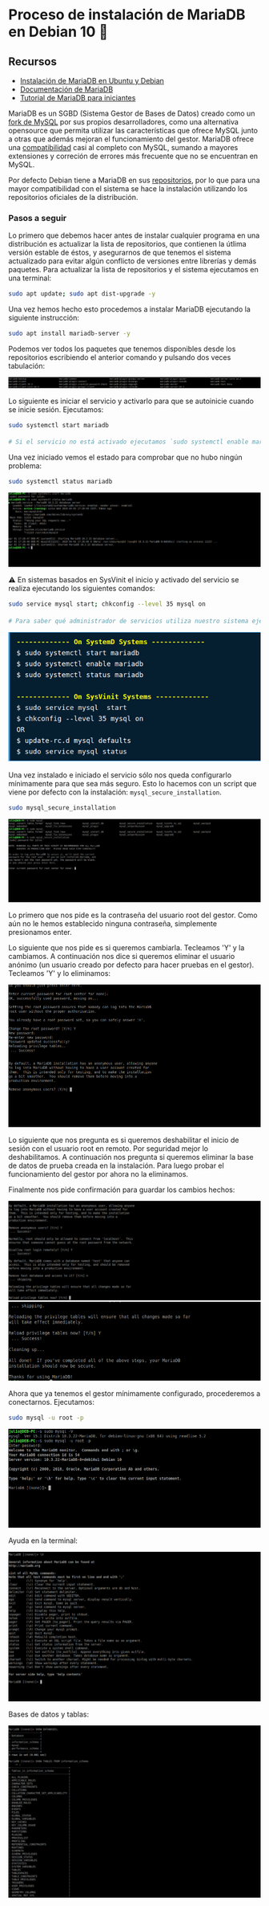 # Proceso de instalación de MariaDB en Debian 10 :notebook:   

## Recursos
- [Instalación de MariaDB en Ubuntu y Debian](https://www.tecmint.com/install-mariadb-in-ubuntu-and-debian/)
- [Documentación de MariaDB](https://mariadb.com/kb/en/documentation/)
- [Tutorial de MariaDB para iniciantes](https://mariadb.com/kb/en/a-mariadb-primer/)

MariaDB es un SGBD (Sistema Gestor de Bases de Datos) creado como un [fork de MySQL](https://github.com/MariaDB/server) por sus propios desarrolladores, como una alternativa
opensource que permita utilizar las características que ofrece MySQL junto a otras que además mejoran el funcionamiento del gestor. MariaDB ofrece una [compatibilidad](https://mariadb.com/kb/en/mariadb-vs-mysql-compatibility/) casi al completo con MySQL, sumando a mayores extensiones y correción de errores más frecuente que no se encuentran en MySQL.

Por defecto Debian tiene a MariaDB en sus [repositorios](https://packages.debian.org/sid/mariadb-server), por lo que para una mayor compatibilidad con el sistema se hace la instalación utilizando los repositorios oficiales de la distribución.

### Pasos a seguir

Lo primero que debemos hacer antes de instalar cualquier programa en una distribución es actualizar la lista de repositorios, que contienen la útlima versión estable de éstos, y asegurarnos
de que tenemos el sistema actualizado para evitar algún conflicto de versiones entre librerías y demás paquetes. Para actualizar la lista de repositorios y el sistema ejecutamos en una terminal:

```bash
sudo apt update; sudo apt dist-upgrade -y
```

Una vez hemos hecho esto procedemos a instalar MariaDB ejecutando la siguiente instrucción: 
```bash
sudo apt install mariadb-server -y
```

Podemos ver todos los paquetes que tenemos disponibles desde los repositorios escribiendo el anterior comando y pulsando dos veces tabulación:

![Paquetes relacionados con MariaDB y que están disponibles para instalación](./img/00-PAQS-DISP.png)

Lo siguiente es iniciar el servicio y activarlo para que se autoinicie cuando se inicie sesión. Ejecutamos:
```bash
sudo systemctl start mariadb

# Si el servicio no está activado ejecutamos `sudo systemctl enable mariadb`
```

Una vez iniciado vemos el estado para comprobar que no hubo ningún problema:

```bash
sudo systemctl status mariadb
```

![Inicio y activación del servicio](img/01-INIT.png)

:warning: En sistemas basados en SysVinit el inicio y activado del servicio se realiza ejecutando los siguientes comandos:

```bash
sudo service mysql start; chkconfig --level 35 mysql on

# Para saber qué administrador de servicios utiliza nuestro sistema ejecutamos: `pstree -p`. El primer proceso en iniciarse es el del administrador.
```

![Diferencia SystemD y SysVinit](./img/7-InitM-2.png)

Una vez instalado e iniciado el servicio sólo nos queda configurarlo mínimamente para que sea más seguro. Esto lo hacemos con un script que viene por defecto 
con la instalación: `mysql_secure_installation`.

```bash
sudo mysql_secure_installation
```

![Inicio del script](./img/8-Sec-Inst-1.png)

Lo primero que nos pide es la contraseña del usuario root del gestor. Como aún no le hemos establecido ninguna contraseña, simplemente presionamos enter.

Lo siguiente que nos pide es si queremos cambiarla. Tecleamos 'Y' y la cambiamos. A continuación nos dice si queremos eliminar el usuario anónimo (un usuario creado por
defecto para hacer pruebas en el gestor). Tecleamos 'Y' y lo eliminamos:

![Cambio de contraseña y usuario anónimo](./img/9-Sec-Inst-2.png)

Lo siguiente que nos pregunta es si queremos deshabilitar el inicio de sesión con el usuario root en remoto. Por seguridad mejor lo deshabilitamos. A continuación nos pregunta
si queremos eliminar la base de datos de prueba creada en la instalación. Para luego probar el funcionamiento del gestor por ahora no la eliminamos.

Finalmente nos pide confirmación para guardar los cambios hechos:

![Root en remoto, BBDD de prueba y guardado de cambios](./img/10-Sec-Inst-3.png)
![Guardado de cambios](./img/11-Sec-Inst-4.png)

Ahora que ya tenemos el gestor mínimamente configurado, procederemos a conectarnos. Ejecutamos:

```bash
sudo mysql -u root -p
```

![Inicio de la terminal de MariaDB](./img/12-Init-0.png)

Ayuda en la terminal:

![Ayuda de MariaDB](.img/../img/02-HELPP.png)

Bases de datos y tablas:

![BBBDD-Tablas](.img/../img/03-DDBB.png)
